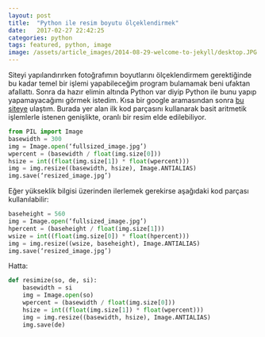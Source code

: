 ```yaml
---
layout: post
title:  "Python ile resim boyutu ölçeklendirmek"
date:   2017-02-27 22:42:25
categories: python
tags: featured, python, image
image: /assets/article_images/2014-08-29-welcome-to-jekyll/desktop.JPG
---
```

Siteyi yapılandırırken fotoğrafımın boyutlarını ölçeklendirmem gerektiğinde bu kadar temel bir işlemi yapabileceğim program bulamamak beni ufaktan afallattı. Sonra da hazır elimin altında Python var diyip Python ile bunu yapıp yapamayacağımı görmek istedim. Kısa bir google aramasından sonra [bu siteye][resize] ulaştım. Burada yer alan ilk kod parçasını kullanarak basit aritmetik işlemlerle istenen genişlikte, oranlı bir resim elde edilebiliyor.

```python
from PIL import Image
basewidth = 300
img = Image.open(‘fullsized_image.jpg’)
wpercent = (basewidth / float(img.size[0]))
hsize = int((float(img.size[1]) * float(wpercent)))
img = img.resize((basewidth, hsize), Image.ANTIALIAS)
img.save(‘resized_image.jpg’)
```

Eğer yükseklik bilgisi üzerinden ilerlemek gerekirse aşağıdaki kod parçası kullanılabilir:

```python
baseheight = 560
img = Image.open(‘fullsized_image.jpg’)
hpercent = (baseheight / float(img.size[1]))
wsize = int((float(img.size[0]) * float(hpercent)))
img = img.resize((wsize, baseheight), Image.ANTIALIAS)
img.save(‘resized_image.jpg’)
```

Hatta:

```python
def resimize(so, de, si):
    basewidth = si
    img = Image.open(so)
    wpercent = (basewidth / float(img.size[0]))
    hsize = int((float(img.size[1]) * float(wpercent)))
    img = img.resize((basewidth, hsize), Image.ANTIALIAS)
    img.save(de)
```

[resize]:      https://opensource.com/life/15/2/resize-images-python
